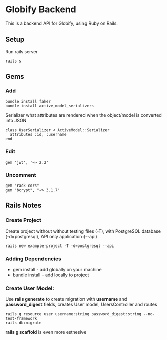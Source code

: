 # Globify Backend

This is a backend API for Globify, using Ruby on Rails.

## Setup

Run rails server

```
rails s
```

## Gems

### Add

```
bundle install faker
bundle install active_model_serializers
```

Serializer what attributes are rendered when the object/model is converted into JSON

```
class UserSerializer < ActiveModel::Serializer
  attributes :id, :username
end
```

### Edit

```
gem 'jwt', '~> 2.2'
```

### Uncomment

```
gem "rack-cors"
gem "bcrypt", "~> 3.1.7"
```

## Rails Notes

### Create Project

Create project without without testing files (-T), with PostgreSQL database (-d=postgresql), API only application (--api)

```
rails new example-project -T -d=postgresql --api
```

### Adding Dependencies

- gem install - add globally on your machine
- bundle install - add locally to project

### Create User Model:

Use **rails generate** to create migration with **username** and **password_digest** fields, creates User model, UsersController and routes

```
rails g resource user username:string password_digest:string --no-test-framework
rails db:migrate
```

**rails g scaffold** is even more estnesive
